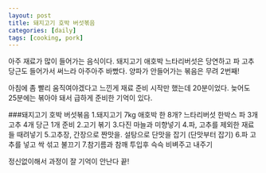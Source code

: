 ```yaml
---
layout: post
title: 돼지고기 호박 버섯볶음
categories: [daily]
tags: [cooking, pork]
---
```

아주 재료가 많이 들어가는 음식이다. 돼지고기 애호박 느타리버섯은 당연하고
파 고추 당근도 들어가서 써느라 아주아주 바빴다. 양파가 안들어가는 볶음은 무려 2번째!

아침에 좀 빨리 움직여야겠다고 느낀게 재료 준비 시작만 했는데 20분이었다. 늦어도 25분에는 볶아야 돼서 급하게 준비한 기억이 있다.

###돼지고기 호박 버섯볶음
1.돼지고기 7kg 애호박 한 8개? 느타리버섯 한박스 파 3개 고추 4개 당근 1개 준비
2.고기 볶기
3.다진 마늘과 미향넣기
4.파, 고추를 제외한 재료들 때려넣기
5.고추장, 간장으로 짠맛을. 설탕으로 단맛을 잡기 (단맛부터 잡기)
6.파 고추를 넣고 싹 섞고 불끄기
7.참기름과 참깨 투입후 슥슥 비벼주고 내주기

정신없이해서 과정이 잘 기억이 안난다 끝!
